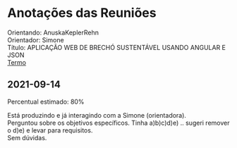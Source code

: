 # Anotações das Reuniões

Orientando: AnuskaKeplerRehn  
Orientador: Simone  
Título: APLICAÇÃO WEB DE BRECHÓ SUSTENTÁVEL USANDO ANGULAR E JSON  
[Termo](AnuskaKeplerRehn_2021-08-13_Termo.pdf "Termo")  

## 2021-09-14

Percentual estimado: 80%

Está produzindo e já interagindo com a Simone (orientadora).  
Perguntou sobre os objetivos específicos.  Tinha a)b)c)d)e) .. sugeri remover o d)e) e levar para requisitos.  
Sem dúvidas.  
